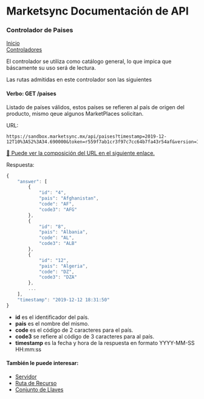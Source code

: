 # Marketsync Documentación de API 
### Controlador de Paises

[Inicio](https://github.com/hvalles/marketsync)  
[Controladores](https://github.com/hvalles/marketsync/blob/master/links/controller.md)

El controlador se utiliza como catálogo general, lo que impica que báscamente su uso será de lectura.

Las rutas admitidas en este controlador son las siguientes

#### Verbo: GET /paises

Listado de países válidos, estos países se refieren al país de origen del producto, mismo qeue algunos MarketPlaces solicitan.

URL:
```HTTP
https://sandbox.marketsync.mx/api/paises?timestamp=2019-12-12T10%3A52%3A34.690000&token=r559f7ab1cr3f97c7cc64b7fa43r54af&version=1.0&signature=5e111544f6d8519780daacf7804b25a9f4d4acb892e7e272b9b4ad1461fc507c
```

[:link: Puede ver la composición del URL en el siguiente enlace.](https://github.com/hvalles/marketsync/blob/master/links/url.md)

Respuesta:
```javascript
{
    "answer": [
        {
            "id": "4",
            "pais": "Afghanistan",
            "code": "AF",
            "code3": "AFG"
        },
        {
            "id": "8",
            "pais": "Albania",
            "code": "AL",
            "code3": "ALB"
        },
        {
            "id": "12",
            "pais": "Algeria",
            "code": "DZ",
            "code3": "DZA"
        },
        ...
    ],
    "timestamp": "2019-12-12 18:31:50"
}
```

- **id** es el identificador del país.
- **pais** es el nombre del mismo.
- **code** es el código de 2 caracteres para el país.
- **code3** se refiere al código de 3 caracteres para al país.
- **timestamp** es la fecha y hora de la respuesta en formato YYYY-MM-SS HH:mm:ss



#### También le puede interesar:

- [Servidor](https://github.com/hvalles/marketsync/blob/master/links/server.md)
- [Ruta de Recurso](https://github.com/hvalles/marketsync/blob/master/links/url.md)
- [Conjunto de Llaves](https://github.com/hvalles/marketsync/blob/master/links/keys.md)

